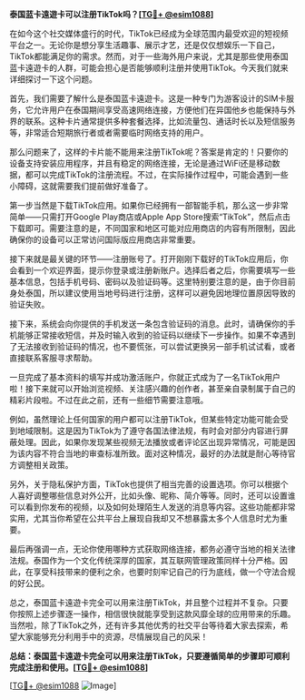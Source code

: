 **泰国蓝卡遠遊卡可以注册TikTok吗？[[TG💪+ @esim1088](https://t.me/s/esim1088)]**

在如今这个社交媒体盛行的时代，TikTok已经成为全球范围内最受欢迎的短视频平台之一。无论你是想分享生活趣事、展示才艺，还是仅仅想娱乐一下自己，TikTok都能满足你的需求。然而，对于一些海外用户来说，尤其是那些使用泰国蓝卡遠遊卡的人群，可能会担心是否能够顺利注册并使用TikTok。今天我们就来详细探讨一下这个问题。

首先，我们需要了解什么是泰国蓝卡遠遊卡。这是一种专门为游客设计的SIM卡服务，它允许用户在泰国期间享受高速网络连接，方便他们在异国他乡也能保持与外界的联系。这种卡片通常提供多种套餐选择，比如流量包、通话时长以及短信服务等，非常适合短期旅行者或者需要临时网络支持的用户。

那么问题来了，这样的卡片能不能用来注册TikTok呢？答案是肯定的！只要你的设备支持安装应用程序，并且有稳定的网络连接，无论是通过WiFi还是移动数据，都可以完成TikTok的注册流程。不过，在实际操作过程中，可能会遇到一些小障碍，这就需要我们提前做好准备了。

第一步当然是下载TikTok应用。如果你已经拥有一部智能手机，那么这一步非常简单——只需打开Google Play商店或Apple App Store搜索“TikTok”，然后点击下载即可。需要注意的是，不同国家和地区可能对应用商店的内容有所限制，因此确保你的设备可以正常访问国际版应用商店非常重要。

接下来就是最关键的环节——注册账号了。打开刚刚下载好的TikTok应用后，你会看到一个欢迎界面，提示你登录或注册新账户。选择后者之后，你需要填写一些基本信息，包括手机号码、密码以及验证码等。这里特别要注意的是，由于你目前身处泰国，所以建议使用当地号码进行注册，这样可以避免因地理位置原因导致的验证失败。

接下来，系统会向你提供的手机发送一条包含验证码的消息。此时，请确保你的手机能够正常接收短信，并及时输入收到的验证码以继续下一步操作。如果不幸遇到了无法接收到验证码的情况，也不要慌张，可以尝试更换另一部手机试试看，或者直接联系客服寻求帮助。

一旦完成了基本资料的填写并成功激活账户，你就正式成为了一名TikTok用户啦！接下来就可以开始浏览视频、关注感兴趣的创作者，甚至亲自录制属于自己的精彩片段啦。不过在此之前，还有一些细节需要注意哦。

例如，虽然理论上任何国家的用户都可以注册TikTok，但某些特定功能可能会受到地域限制。这是因为TikTok为了遵守各国法律法规，有时会对部分内容进行屏蔽处理。因此，如果你发现某些视频无法播放或者评论区出现异常情况，可能是因为该内容不符合当地的审查标准所致。面对这种情况，最好的办法就是耐心等待官方调整相关政策。

另外，关于隐私保护方面，TikTok也提供了相当完善的设置选项。你可以根据个人喜好调整哪些信息对外公开，比如头像、昵称、简介等等。同时，还可以设置谁可以看到你发布的视频，以及如何处理陌生人发送的消息等内容。这些功能都非常实用，尤其当你希望在公共平台上展现自我却又不想暴露太多个人信息时尤为重要。

最后再强调一点，无论你使用哪种方式获取网络连接，都务必遵守当地的相关法律法规。泰国作为一个文化传统深厚的国家，其互联网管理政策同样十分严格。因此，在享受科技带来的便利之余，也要时刻牢记自己的行为底线，做一个守法合规的好公民。

总之，泰国蓝卡遠遊卡完全可以用来注册TikTok，并且整个过程并不复杂。只要你按照上述步骤逐一操作，相信很快就能享受到这款风靡全球的应用带来的乐趣。当然啦，除了TikTok之外，还有许多其他优秀的社交平台等待着大家去探索，希望大家能够充分利用手中的资源，尽情展现自己的风采！

**总结：泰国蓝卡遠遊卡完全可以用来注册TikTok，只要遵循简单的步骤即可顺利完成注册和使用。[[TG💪+ @esim1088](https://t.me/s/esim1088)]**

[[TG💪+ @esim1088](https://t.me/s/esim1088) ![Image](https://i.postimg.cc/4NQfJmqS/Snipaste-2025-05-13-00-14-12.png)]